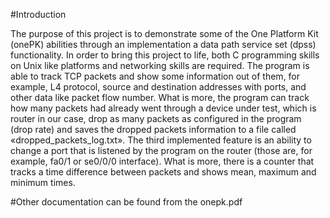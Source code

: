 #Introduction

The purpose of this project is to demonstrate some of the One Platform Kit (onePK) abilities through an implementation a data path service set (dpss) functionality. In order to bring this project to life, both C programming skills on Unix like platforms and networking skills are required.
The program is able to track TCP packets and show some information out of them, for example, L4 protocol, source and destination addresses with ports, and other data like packet flow number. What is more, the program can track how many packets had already went through a device under test, which is router in our case, drop as many packets as configured in the program (drop rate) and saves the dropped packets information to a file called «dropped_packets_log.txt». The third implemented feature is an ability to change a port that is listened by the program on the router (those are, for example, fa0/1 or se0/0/0 interface). What is more, there is a counter that tracks a time difference between packets and shows mean, maximum and minimum times.

#Other documentation can be found from the onepk.pdf
